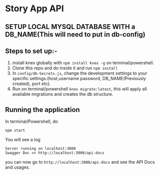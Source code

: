 # Story App API

## SETUP LOCAL MYSQL DATABASE WITH a DB_NAME(This will need to put in db-config)

## Steps to set up:-

1. install knex globally with `npm install knex -g` on terminal/powershell.
2. Clone this repo and do inside it and run `npm install`
3. In `config/db-Secrets.js`, change the development settings to your specific settings.(host,username password, DB_NAME(Previously created), port etc).
4. Run on terminal/powershell `knex migrate:latest`, this will apply all available migrations and creates the db structure.

## Running the application
In terminal/Powershell, do
```
npm start
```

You will see a log
```
Server running on localhost:3000
Swagger Doc => http://localhost:3000/api-docs
```
you can now go to `http://localhost:3000/api-docs` and see the API Docs and usages.
